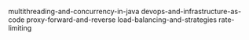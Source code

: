 multithreading-and-concurrency-in-java
devops-and-infrastructure-as-code
proxy-forward-and-reverse
load-balancing-and-strategies
rate-limiting